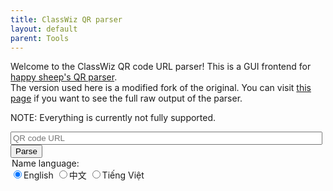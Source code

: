 ```yaml
---
title: ClassWiz QR parser
layout: default
parent: Tools
---
```


Welcome to the ClassWiz QR code URL parser! This is a GUI frontend for [happy sheep's QR parser](https://cwqr.pages.dev).  
The version used here is a modified fork of the original. You can visit [this page](/casiocalc/tools/cwqr/src/) if you want to see the full raw output of the parser.

NOTE: Everything is currently not fully supported.

<script defer src="src/cwqr.js"></script>
<script src="https://i.upmath.me/latex.js"></script>

<input id="qrUrl" style="width: 99%" placeholder="QR code URL" />
<button id="parse" class="btn" onclick="main()">Parse</button>

<form id="langsel">
<legend>Name language:</legend>
<input type="radio" id="lang_en" name="lang" value="Global" checked /><label for="lang_en">English</label>
<input type="radio" id="lang_zh" name="lang" value="CN" /><label for="lang_zh">中文</label>
<input type="radio" id="lang_vi" name="lang" value="VN" /><label for="lang_vi">Tiếng Việt</label>
</form>

<p id="report"></p>
<div id="result_" style="display: none;">
<h2>Model information</h2>
<ul><li>Model: <span id="model_name"></span> (version <span id="model_type"></span>-<span id="model_id"></span>, revision <span id="model_version"></span>)</li>
<li>Has QR code capabilities: <span id="model_qr"></span></li>
<li>Serial number: <span id="model_serialNumber"></span></li></ul>
<h2>Operating environment</h2>
Mode: <span id="mode"></span><br>
Settings:
<table><thead><tr><th>Name</th><th>Value</th></tr></thead><tbody id="setup"></tbody></table>
<div id="calculation" style="display: none;">
<h2>Calculation info</h2>
<ul><li>Expression:<br><img id="expression"></li>
<li>Result:<br><img id="result_templated"></li>
<ul><li>Part 1: decimal <span id="result_part1_decimal"></span><br><img id="result_part1"></li></ul>
<ul><li>Part 2: decimal <span id="result_part2_decimal"></span><br><img id="result_part2"></li></ul>
</ul>
</div>
</div>

<script>
let result;
const latex_url_prefix = 'https://latex.codecogs.com/gif.latex?%5Cbg_black%20%5Clarge';

function getRegion() {
	let data = new FormData(document.getElementById('langsel'));
	let region;
	for (var [k, v] of data.entries()) return v;
}

function parseName(l) {
	let globalname = '';
	for (var i of l) {
		if (i.region == 'Global') globalname = i.name;
		if (i.region == getRegion()) return i.name;
	}
	return globalname;
}

function main() {
	document.getElementById('parse').disabled = true;
	document.getElementById('result_').style = 'display: none;';
	document.getElementById('calculation').style = 'display: none;';

	try {
		result = cwqr.parseUrl(qrUrl.value);

		/* model */
		document.getElementById('model_name').innerHTML = result.model.name;
		document.getElementById('model_type').innerHTML = result.model.type;
		document.getElementById('model_id').innerHTML = result.model.id;
		document.getElementById('model_version').innerHTML = result.model.version;
		document.getElementById('model_qr').innerHTML = result.model.qr ? 'Yes' : 'No';
		document.getElementById('model_serialNumber').innerHTML = result.model.serialNumber;

		/* mode + setup */
		let mode_str;
		if (Array.isArray(result.mode)) mode_str = result.mode.length > 0 ? parseName(result.mode) : 'None';
		else {
			mode_str = parseName(result.mode.mainName);
			if (result.mode.subName.length > 0) mode_str += ` - ${parseName(result.mode.subName)}`;
		}
		document.getElementById('mode').innerHTML = mode_str;
		var tbdy = document.getElementById('setup');
		tbdy.replaceChildren();
		for (var setting of result.setup) {
			if (setting.value.length > 0) {
				var tr = document.createElement('tr');
				var td1 = document.createElement('td');
				td1.appendChild(document.createTextNode(parseName(setting.name)));
				var td2 = document.createElement('td');
				td2.appendChild(document.createTextNode(parseName(setting.value)));
				tr.appendChild(td1);
				tr.appendChild(td2);
				tbdy.appendChild(tr);
			}
		}

		/* calculation info */
		if (result.expression != undefined) {
			document.getElementById('expression').src = `${latex_url_prefix}${encodeURIComponent(result.expression)}`;
			document.getElementById('expression').alt = result.expression;
			document.getElementById('result_templated').src = `${latex_url_prefix}${encodeURIComponent(result.result[0].latex)}`;
			document.getElementById('result_templated').alt = result.result[0].latex;
			document.getElementById('result_part1_decimal').innerHTML = result.result[1].decimal;
			document.getElementById('result_part1').src = `${latex_url_prefix}${encodeURIComponent(result.result[1].latex)}`;
			document.getElementById('result_part1').alt = result.result[1].latex;
			document.getElementById('result_part2_decimal').innerHTML = result.result[2].decimal;
			document.getElementById('result_part2').src = `${latex_url_prefix}${encodeURIComponent(result.result[2].latex)}`;
			document.getElementById('result_part2').alt = result.result[2].latex;

			document.getElementById('calculation').style = '';
		}

		document.getElementById('report').innerHTML = 'Your results are below!';
		document.getElementById('result_').style = '';
		document.getElementById('parse').disabled = false;

	} catch(err) {
		document.getElementById('report').innerHTML = `Error:<br>${err.message}`;
		document.getElementById('parse').disabled = false;
		return;
	}

}
